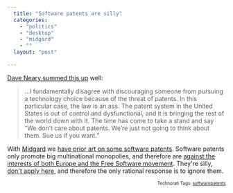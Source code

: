 ```yaml
---
  title: "Software patents are silly"
  categories: 
    - "politics"
    - "desktop"
    - "midgard"
    - ""
  layout: "post"

---
```

<p>
<a href="http://blogs.gnome.org/bolsh/2009/07/02/why-i-disagree-with-rms-concerning-mono/">Dave Neary summed this up</a> well:
</p><blockquote>
...I fundamentally disagree with discouraging someone from pursuing a technology choice because of the threat of patents. In this particular case, the law is an ass. The patent system in the United States is out of control and dysfunctional, and it is bringing the rest of the world down with it. The time has come to take a stand and say “We don’t care about patents. We’re just not going to think about them. Sue us if you want.”
</blockquote><p>
With <a href="http://www.midgard-project.org/">Midgard</a> we <a href="http://bergie.iki.fi/blog/2004-06-17-000/">have prior art on some software patents</a>. Software patents only promote big multinational monopolies, and therefore are <a href="http://bergie.iki.fi/blog/eu_agriculture_ministers_threaten_again_with_software_patents/">against the interests of both Europe and the Free Software movement</a>. They're silly, <a href="http://bergie.iki.fi/blog/no-to-european-software-patents/">don't apply here</a>, and therefore the only rational response is to ignore them.
</p>
<!-- technorati tags start --><p style="text-align:right;font-size:10px;">Technorati Tags: <a href="http://www.technorati.com/tag/softwarepatents" rel="tag">softwarepatents</a></p><!-- technorati tags end -->